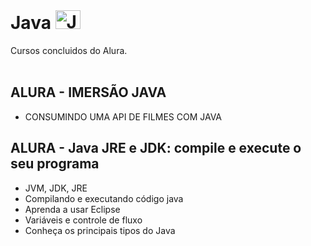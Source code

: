 
<div style="display: inline_block"><br>
<h1>Java 
  <img  alt="Java" height="30" width="40" src="https://user-images.githubusercontent.com/64232721/233459810-7627653d-9d84-47db-b5c5-c19818a0bf6f.png">
 
</h1>
</div>
Cursos concluidos do Alura.
<br> <br> 
  
 ## ALURA - IMERSÃO JAVA
* CONSUMINDO UMA API DE FILMES COM JAVA


 ## ALURA - Java JRE e JDK: compile e execute o seu programa
* JVM, JDK, JRE
* Compilando e executando código java
* Aprenda a usar Eclipse
* Variáveis e controle de fluxo
* Conheça os principais tipos do Java
